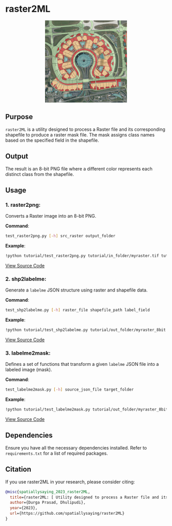 # raster2ML

<p align="center">
    <img src="./data/icons/logo.png" alt="Raster2ML Logo" width="256" height="256">
</p>



## Purpose

`raster2ML` is a utility designed to process a Raster file and its corresponding shapefile to produce a raster mask file. The mask assigns class names based on the specified field in the shapefile.

## Output

The result is an 8-bit PNG file where a different color represents each distinct class from the shapefile.

## Usage

### 1. raster2png:

Converts a Raster image into an 8-bit PNG.

**Command**:
```bash
test_raster2png.py [-h] src_raster output_folder
```

**Example**:
```bash
!python tutorial/test_raster2png.py tutorial/in_folder/myraster.tif tutorial/out_folder
```

[View Source Code](https://github.com/spatiallysaying/raster2ML/blob/main/examples/test_raster2png.py)

### 2. shp2labelme:

Generate a `labelme` JSON structure using raster and shapefile data.

**Command**:
```bash
test_shp2labelme.py [-h] raster_file shapefile_path label_field
```

**Example**:
```bash
!python tutorial/test_shp2labelme.py tutorial/out_folder/myraster_8bit.png tutorial/in_folder/myvector.shp idlin
```

[View Source Code](https://github.com/spatiallysaying/raster2ML/blob/main/examples/test_shp2labelme.py)

### 3. labelme2mask:

Defines a set of functions that transform a given `labelme` JSON file into a labeled image (mask).

**Command**:
```bash
test_labelme2mask.py [-h] source_json_file target_folder
```

**Example**:
```bash
!python tutorial/test_labelme2mask.py tutorial/out_folder/myraster_8bit.json tutorial/out_folder
```

[View Source Code](https://github.com/spatiallysaying/raster2ML/blob/main/examples/test_labelme2mask.py)

## Dependencies

Ensure you have all the necessary dependencies installed. Refer to `requirements.txt` for a list of required packages.

## Citation

If you use raster2ML in your research, please consider citing:

```bibtex
@misc{spatiallysaying_2023_raster2ML,
  title={raster2ML: [ Utility designed to process a Raster file and its corresponding shapefile to produce a raster mask file]},
  author={Durga Prasad, Dhulipudi},
  year={2023},
  url={https://github.com/spatiallysaying/raster2ML}
}

